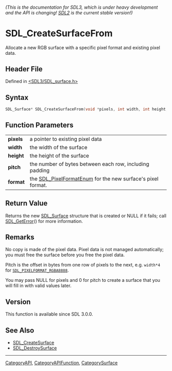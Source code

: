 ###### (This is the documentation for SDL3, which is under heavy development and the API is changing! [SDL2](https://wiki.libsdl.org/SDL2/) is the current stable version!)
# SDL_CreateSurfaceFrom

Allocate a new RGB surface with a specific pixel format and existing pixel data.

## Header File

Defined in [<SDL3/SDL_surface.h>](https://github.com/libsdl-org/SDL/blob/main/include/SDL3/SDL_surface.h)

## Syntax

```c
SDL_Surface* SDL_CreateSurfaceFrom(void *pixels, int width, int height, int pitch, SDL_PixelFormatEnum format);
```

## Function Parameters

|                |                                                                                    |
| -------------- | ---------------------------------------------------------------------------------- |
| **pixels**     | a pointer to existing pixel data                                                   |
| **width**      | the width of the surface                                                           |
| **height**     | the height of the surface                                                          |
| **pitch**      | the number of bytes between each row, including padding                            |
| **format**     | the [SDL_PixelFormatEnum](SDL_PixelFormatEnum) for the new surface's pixel format. |

## Return Value

Returns the new [SDL_Surface](SDL_Surface) structure that is created or
NULL if it fails; call [SDL_GetError](SDL_GetError)() for more information.

## Remarks

No copy is made of the pixel data. Pixel data is not managed automatically;
you must free the surface before you free the pixel data.

Pitch is the offset in bytes from one row of pixels to the next, e.g.
`width*4` for [`SDL_PIXELFORMAT_RGBA8888`](SDL_PIXELFORMAT_RGBA8888).

You may pass NULL for pixels and 0 for pitch to create a surface that you
will fill in with valid values later.

## Version

This function is available since SDL 3.0.0.

## See Also

- [SDL_CreateSurface](SDL_CreateSurface)
- [SDL_DestroySurface](SDL_DestroySurface)

----
[CategoryAPI](CategoryAPI), [CategoryAPIFunction](CategoryAPIFunction), [CategorySurface](CategorySurface)

